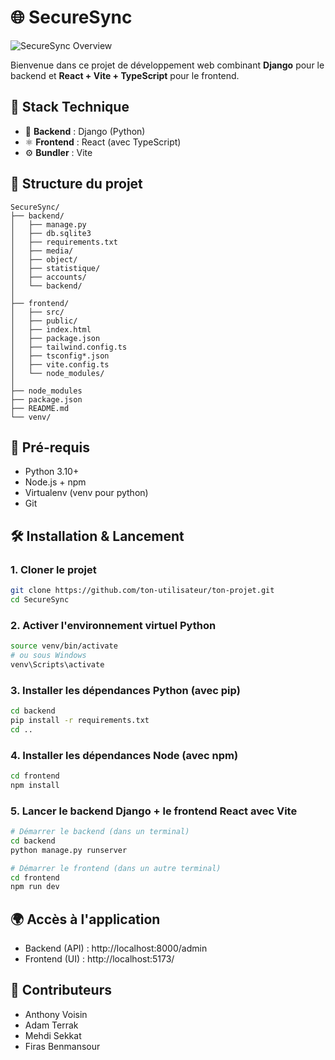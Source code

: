# 🌐 SecureSync

![SecureSync Overview](frontend/src/README/1.gif)

Bienvenue dans ce projet de développement web combinant **Django** pour le backend et **React + Vite + TypeScript** pour le frontend.

## 🚀 Stack Technique

- 🐍 **Backend** : Django (Python)
- ⚛️ **Frontend** : React (avec TypeScript)
- ⚙️ **Bundler** : Vite

## 📁 Structure du projet

```
SecureSync/
├── backend/
│   ├── manage.py
│   ├── db.sqlite3
│   ├── requirements.txt
│   ├── media/
│   ├── object/
│   ├── statistique/
│   ├── accounts/
│   └── backend/
│
├── frontend/
│   ├── src/
│   ├── public/
│   ├── index.html
│   ├── package.json
│   ├── tailwind.config.ts
│   ├── tsconfig*.json
│   ├── vite.config.ts
│   └── node_modules/
│
├── node_modules
├── package.json
├── README.md
└── venv/
```

## 🔧 Pré-requis

- Python 3.10+
- Node.js + npm
- Virtualenv (venv pour python)
- Git

## 🛠 Installation & Lancement

### 1. Cloner le projet

```bash
git clone https://github.com/ton-utilisateur/ton-projet.git
cd SecureSync
```

### 2. Activer l'environnement virtuel Python

```bash
source venv/bin/activate
# ou sous Windows
venv\Scripts\activate
```

### 3. Installer les dépendances Python (avec pip)

```bash
cd backend
pip install -r requirements.txt
cd ..
```

### 4. Installer les dépendances Node (avec npm)

```bash
cd frontend
npm install
```

### 5. Lancer le backend Django + le frontend React avec Vite

```bash
# Démarrer le backend (dans un terminal)
cd backend
python manage.py runserver

# Démarrer le frontend (dans un autre terminal)
cd frontend
npm run dev
```

## 🌍 Accès à l'application

- Backend (API) : http://localhost:8000/admin
- Frontend (UI) : http://localhost:5173/

## 💪 Contributeurs

- Anthony Voisin
- Adam Terrak
- Mehdi Sekkat
- Firas Benmansour
